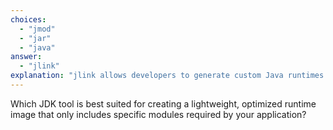 ```yaml
---
choices:
  - "jmod"
  - "jar"
  - "java"
answer:
  - "jlink"
explanation: "jlink allows developers to generate custom Java runtimes by assembling only the necessary modules, improving performance and reducing attack surface."
---
```


Which JDK tool is best suited for creating a lightweight, optimized runtime image that only includes specific modules required by your application?
